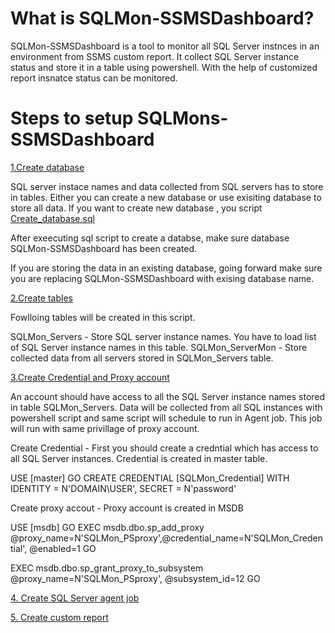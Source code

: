 # What is SQLMon-SSMSDashboard?
SQLMon-SSMSDashboard is a tool to monitor all SQL Server instnces in an environment from SSMS custom report.
It collect SQL Server instance status and store it in a table using powershell. With the help of customized report insnatce status can be 
monitored.

# Steps to setup SQLMons-SSMSDashboard

[1.Create database](Create_Database.sql)

SQL server instace names and data collected from SQL servers has to store in tables. Either you can create a new database or use exisiting database to store all data. If you want to create  new database , you script  [Create_database.sql](https://github.com/uknikhil/SQLMon-SSMSDashboard/blob/master/Create_Database.sql)

After exeecuting sql script to create a databse, make sure database SQLMon-SSMSDashboard has been created.

If you are storing the data in an existing database, going forward make sure you are replacing  SQLMon-SSMSDashboard with exising database name.


[2.Create tables](Create_Tables.sql)

Fowlloing tables will be created in this script.

SQLMon_Servers - Store SQL server instance names. You have to load list of SQL Server instance names in this table.
SQLMon_ServerMon - Store collected data from all servers stored in SQLMon_Servers table.


[3.Create Credential and Proxy account](Create_Credential_And_Proxy.sql)

An account should have access to all the SQL Server instance names stored in table SQLMon_Servers. Data will be collected from all SQL instances with powershell script and same script will schedule to run in Agent job.  This job will run with same privillage of proxy account. 

Create Credential - First you should create a credntial which has access to all SQL Server instances. Credential is created in master table. 

USE [master]
GO
CREATE CREDENTIAL [SQLMon_Credential] WITH IDENTITY = N'DOMAIN\USER', SECRET = N'password'


Create proxy accout - Proxy account is created in MSDB

USE [msdb]
GO
EXEC msdb.dbo.sp_add_proxy @proxy_name=N'SQLMon_PSproxy',@credential_name=N'SQLMon_Credential', 
@enabled=1
GO

EXEC msdb.dbo.sp_grant_proxy_to_subsystem @proxy_name=N'SQLMon_PSproxy', @subsystem_id=12
GO


[4. Create SQL Server agent job]()



[5. Create custom report]()

